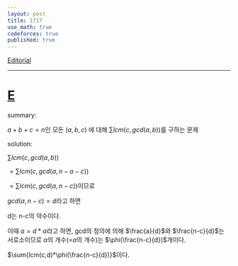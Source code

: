```yaml
---
layout: post
title: 1717
use_math: true
codeforces: true
published: true
---
```

[Editorial](https://codeforces.com/blog/entry/106553)

---
# [E](https://codeforces.com/contest/1717/problem/E)

summary:

$a+b+c=n$인 모든 $(a,b,c)$ 에 대해 $\sum{lcm(c,gcd(a,b))}$를 구하는 문제

solution:

$\sum{lcm(c,gcd(a,b))}$

$=\sum{lcm(c,gcd(a,n-a-c))}$

$=\sum{lcm(c,gcd(a,n-c))}$이므로 

$gcd(a,n-c) = d$라고 하면

d는 n-c의 약수이다.

이때 $a= d*\alpha$라고 하면, gcd의 정의에 의해 $\frac{a}{d}$와 $\frac{n-c}{d}$는 서로소이므로 $\alpha$의 개수(=$a$의 개수)는 $\phi(\frac{n-c}{d})$개이다.

$\sum{lcm(c,d)*\phi(\frac{n-c}{d})}$이다.